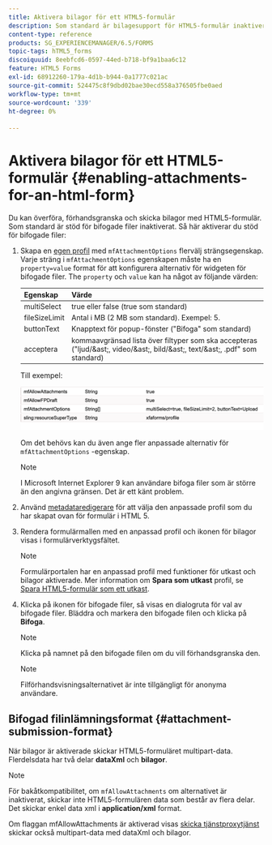 ```yaml
---
title: Aktivera bilagor för ett HTML5-formulär
description: Som standard är bilagesupport för HTML5-formulär inaktiverat.
content-type: reference
products: SG_EXPERIENCEMANAGER/6.5/FORMS
topic-tags: hTML5_forms
discoiquuid: 8eebfcd6-0597-44ed-b718-bf9a1baa6c12
feature: HTML5 Forms
exl-id: 68912260-179a-4d1b-b944-0a1777c021ac
source-git-commit: 524475c8f9dbd02bae30ecd558a376505fbe0aed
workflow-type: tm+mt
source-wordcount: '339'
ht-degree: 0%

---
```


# Aktivera bilagor för ett HTML5-formulär {#enabling-attachments-for-an-html-form}

Du kan överföra, förhandsgranska och skicka bilagor med HTML5-formulär. Som standard är stöd för bifogade filer inaktiverat. Så här aktiverar du stöd för bifogade filer:

1. Skapa en [egen profil](/help/forms/using/custom-profile.md) med `mfAttachmentOptions` flervälj strängsegenskap. Varje sträng i `mfAttachmentOptions` egenskapen måste ha en `property=value` format för att konfigurera alternativ för widgeten för bifogade filer. The `property` och `value` kan ha något av följande värden:

   | Egenskap | Värde |
   |--- |---|
   | multiSelect | true eller false (true som standard) |
   | fileSizeLimit | Antal i MB (2 MB som standard). Exempel: 5. |
   | buttonText | Knapptext för popup-fönster (&quot;Bifoga&quot; som standard) |
   | acceptera | kommaavgränsad lista över filtyper som ska accepteras (&quot;ljud/&amp;ast;, video/&amp;ast;, bild/&amp;ast;, text/&amp;ast;, .pdf&quot; som standard) |

   Till exempel:

   ![konfigurera alternativ](assets/mfAttachmentOptions.png)

   Om det behövs kan du även ange fler anpassade alternativ för `mfAttachmentOptions` -egenskap.

   >[!NOTE]
   >
   >I Microsoft Internet Explorer 9 kan användare bifoga filer som är större än den angivna gränsen. Det är ett känt problem.

1. Använd [metadataredigerare](/help/forms/using/manage-form-metadata.md) för att välja den anpassade profil som du har skapat ovan för formulär i HTML 5.
1. Rendera formulärmallen med en anpassad profil och ikonen för bilagor visas i formulärverktygsfältet.

   >[!NOTE]
   >
   >Formulärportalen har en anpassad profil med funktioner för utkast och bilagor aktiverade. Mer information om **Spara som utkast** profil, se [Spara HTML5-formulär som ett utkast](/help/forms/using/saving-html5-form-draft.md).

1. Klicka på ikonen för bifogade filer, så visas en dialogruta för val av bifogade filer. Bläddra och markera den bifogade filen och klicka på **Bifoga**.

   >[!NOTE]
   >
   >Klicka på namnet på den bifogade filen om du vill förhandsgranska den.

   >[!NOTE]
   >
   >Filförhandsvisningsalternativet är inte tillgängligt för anonyma användare.

## Bifogad filinlämningsformat {#attachment-submission-format}

När bilagor är aktiverade skickar HTML5-formuläret multipart-data. Flerdelsdata har två delar **dataXml** och **bilagor**.

>[!NOTE]
>
>För bakåtkompatibilitet, om `mfAllowAttachments` om alternativet är inaktiverat, skickar inte HTML5-formulären data som består av flera delar. Det skickar enkel data xml i **application/xml** format.

Om flaggan mfAllowAttachments är aktiverad visas [skicka tjänstproxytjänst](/help/forms/using/service-proxy.md) skickar också multipart-data med dataXml och bilagor.
